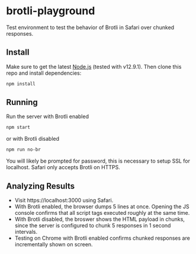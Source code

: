 # brotli-playground

Test environment to test the behavior of Brotli in Safari over chunked responses.

## Install
Make sure to get the latest [Node.js](https://nodejs.org/en/) (tested with v12.9.1). Then clone this repo and install dependencies:
```sh
npm install
```

## Running
Run the server with Brotli enabled
```sh
npm start
```
or with Brotli disabled
```sh
npm run no-br
```
You will likely be prompted for password, this is necessary to setup SSL for localhost. Safari only accepts Brotli on HTTPS.
## Analyzing Results
- Visit https://localhost:3000 using Safari.
- With Brotli enabled, the browser dumps 5 lines at once. Opening the JS console confirms that all script tags executed roughly at the same time.
- With Brotli disabled, the broswer shows the HTML payload in chunks, since the server is configured to chunk 5 responses in 1 second intervals.
- Testing on Chrome with Brotli enabled confirms chunked responses are incrementally shown on screen.
